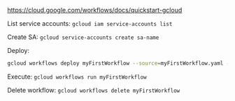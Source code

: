 https://cloud.google.com/workflows/docs/quickstart-gcloud

List service accounts: `gcloud iam service-accounts list`

Create SA: `gcloud service-accounts create sa-name`

Deploy:
```sh
gcloud workflows deploy myFirstWorkflow --source=myFirstWorkflow.yaml --service-account=sa-name@PROJECT_ID.iam.gserviceaccount.com
```

Execute: `gcloud workflows run myFirstWorkflow`

Delete workflow: `gcloud workflows delete myFirstWorkflow`
